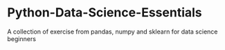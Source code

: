 # Python-Data-Science-Essentials
A collection of exercise from pandas, numpy and sklearn for data science beginners
